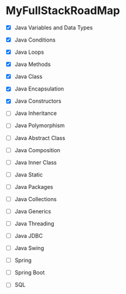 # MyFullStackRoadMap

- [x] Java Variables and Data Types <p>
- [x] Java Conditions <p>
- [x] Java Loops <p>
- [x] Java Methods <p>
- [x] Java Class <p>
- [x] Java Encapsulation <p>
- [x] Java Constructors <p>
- [ ] Java Inheritance <p>
- [ ] Java Polymorphism <p>
- [ ] Java Abstract Class <p>
- [ ] Java Composition <p>
- [ ] Java Inner Class <p>
- [ ] Java Static <p>
- [ ] Java Packages <p>
- [ ] Java Collections <p>
- [ ] Java Generics <p>
- [ ] Java Threading <p>
- [ ] Java JDBC <p>
- [ ] Java Swing <p>
- [ ] Spring  <p>
- [ ] Spring Boot <p>
- [ ] SQL <p>
